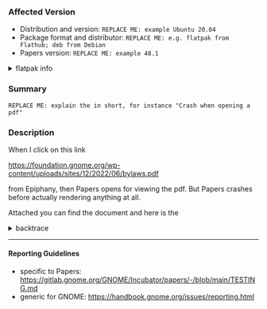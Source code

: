 <!--DELETE ME: Thanks for using Papers and welcome to our issue tracker!
Before describing your issue, please

* check, whether you can reproduce with the Flathub or Nightly version of Papers
* read the reporting guidelines, linked at the end of this template
* search Gitlab's issue tracker, if there already exists a report for your issue
* describe your personal experience of the issue
  and include specifics of what happened
* attach the document you were viewing or a link to this document
* provide any necessary supplementary information,
  such as a back trace for crashes or screenshots of interface issues

and make sure to complete the affected version information below.-->

### Affected Version

* Distribution and version: `REPLACE ME: example Ubuntu 20.04`
* Package format and distributor: `REPLACE ME: e.g. flatpak from Flathub; deb from Debian`
* Papers version: `REPLACE ME: example 48.1`

<!--DELETE ME: If you have installed Papers as a flatpak, e.g. from Flathub, run

      flatpak info org.gnome.Papers

in a terminal and insert the resulting VERSION INFO OUTPUT below-->

<details>
<summary>flatpak info</summary>

```
REPLACE ME: insert VERSION INFO OUTPUT, keep the three ticks above and below
```

</details>

<!--DELETE ME: Otherwise you may delete the `flatpak info` template just above,
i.e. in plain text editing mode all and incuding from <details> to <details>.-->

### Summary

`REPLACE ME: explain the in short, for instance "Crash when opening a pdf"`

### Description

<!--DELETE ME: give here a more details on the problem. In particular,

* if you have issues with a specific document, please attach or add a link to it
* if Papers freezes or crashes, follow the relevant section of
  Papers specific reporting guidelines, linked at the end of this template.

A good example would be-->

When I click on this link

https://foundation.gnome.org/wp-content/uploads/sites/12/2022/06/bylaws.pdf

from Epiphany, then Papers opens for viewing the pdf.
But Papers crashes before actually rendering anything at all.

Attached you can find the document and here is the

<details>
<summary>backtrace</summary>

```
REPLACE ME: insert BACKTRACE OUTPUT here, keep the three ticks above and below
```

</details>

---

#### Reporting Guidelines

* specific to Papers: https://gitlab.gnome.org/GNOME/Incubator/papers/-/blob/main/TESTING.md
* generic for GNOME: https://handbook.gnome.org/issues/reporting.html
